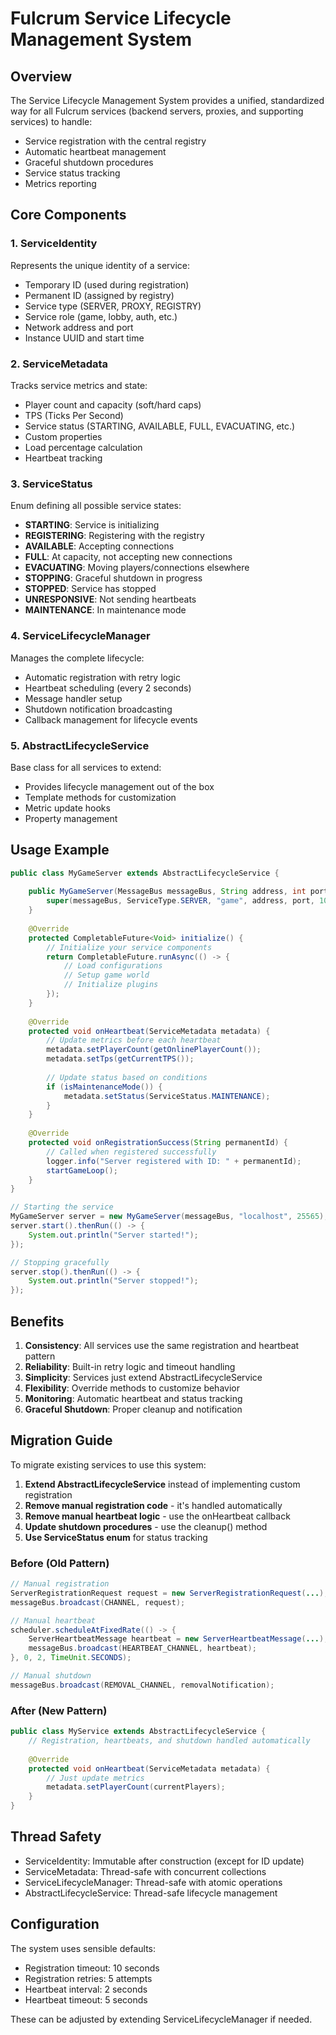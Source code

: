 # Fulcrum Service Lifecycle Management System

## Overview

The Service Lifecycle Management System provides a unified, standardized way for all Fulcrum services (backend servers, proxies, and supporting services) to handle:
- Service registration with the central registry
- Automatic heartbeat management
- Graceful shutdown procedures
- Service status tracking
- Metrics reporting

## Core Components

### 1. ServiceIdentity
Represents the unique identity of a service:
- Temporary ID (used during registration)
- Permanent ID (assigned by registry)
- Service type (SERVER, PROXY, REGISTRY)
- Service role (game, lobby, auth, etc.)
- Network address and port
- Instance UUID and start time

### 2. ServiceMetadata
Tracks service metrics and state:
- Player count and capacity (soft/hard caps)
- TPS (Ticks Per Second)
- Service status (STARTING, AVAILABLE, FULL, EVACUATING, etc.)
- Custom properties
- Load percentage calculation
- Heartbeat tracking

### 3. ServiceStatus
Enum defining all possible service states:
- **STARTING**: Service is initializing
- **REGISTERING**: Registering with the registry
- **AVAILABLE**: Accepting connections
- **FULL**: At capacity, not accepting new connections
- **EVACUATING**: Moving players/connections elsewhere
- **STOPPING**: Graceful shutdown in progress
- **STOPPED**: Service has stopped
- **UNRESPONSIVE**: Not sending heartbeats
- **MAINTENANCE**: In maintenance mode

### 4. ServiceLifecycleManager
Manages the complete lifecycle:
- Automatic registration with retry logic
- Heartbeat scheduling (every 2 seconds)
- Message handler setup
- Shutdown notification broadcasting
- Callback management for lifecycle events

### 5. AbstractLifecycleService
Base class for all services to extend:
- Provides lifecycle management out of the box
- Template methods for customization
- Metric update hooks
- Property management

## Usage Example

```java
public class MyGameServer extends AbstractLifecycleService {
    
    public MyGameServer(MessageBus messageBus, String address, int port) {
        super(messageBus, ServiceType.SERVER, "game", address, port, 100);
    }
    
    @Override
    protected CompletableFuture<Void> initialize() {
        // Initialize your service components
        return CompletableFuture.runAsync(() -> {
            // Load configurations
            // Setup game world
            // Initialize plugins
        });
    }
    
    @Override
    protected void onHeartbeat(ServiceMetadata metadata) {
        // Update metrics before each heartbeat
        metadata.setPlayerCount(getOnlinePlayerCount());
        metadata.setTps(getCurrentTPS());
        
        // Update status based on conditions
        if (isMaintenanceMode()) {
            metadata.setStatus(ServiceStatus.MAINTENANCE);
        }
    }
    
    @Override
    protected void onRegistrationSuccess(String permanentId) {
        // Called when registered successfully
        logger.info("Server registered with ID: " + permanentId);
        startGameLoop();
    }
}

// Starting the service
MyGameServer server = new MyGameServer(messageBus, "localhost", 25565);
server.start().thenRun(() -> {
    System.out.println("Server started!");
});

// Stopping gracefully
server.stop().thenRun(() -> {
    System.out.println("Server stopped!");
});
```

## Benefits

1. **Consistency**: All services use the same registration and heartbeat pattern
2. **Reliability**: Built-in retry logic and timeout handling
3. **Simplicity**: Services just extend AbstractLifecycleService
4. **Flexibility**: Override methods to customize behavior
5. **Monitoring**: Automatic heartbeat and status tracking
6. **Graceful Shutdown**: Proper cleanup and notification

## Migration Guide

To migrate existing services to use this system:

1. **Extend AbstractLifecycleService** instead of implementing custom registration
2. **Remove manual registration code** - it's handled automatically
3. **Remove manual heartbeat logic** - use the onHeartbeat callback
4. **Update shutdown procedures** - use the cleanup() method
5. **Use ServiceStatus enum** for status tracking

### Before (Old Pattern)
```java
// Manual registration
ServerRegistrationRequest request = new ServerRegistrationRequest(...);
messageBus.broadcast(CHANNEL, request);

// Manual heartbeat
scheduler.scheduleAtFixedRate(() -> {
    ServerHeartbeatMessage heartbeat = new ServerHeartbeatMessage(...);
    messageBus.broadcast(HEARTBEAT_CHANNEL, heartbeat);
}, 0, 2, TimeUnit.SECONDS);

// Manual shutdown
messageBus.broadcast(REMOVAL_CHANNEL, removalNotification);
```

### After (New Pattern)
```java
public class MyService extends AbstractLifecycleService {
    // Registration, heartbeats, and shutdown handled automatically
    
    @Override
    protected void onHeartbeat(ServiceMetadata metadata) {
        // Just update metrics
        metadata.setPlayerCount(currentPlayers);
    }
}
```

## Thread Safety

- ServiceIdentity: Immutable after construction (except for ID update)
- ServiceMetadata: Thread-safe with concurrent collections
- ServiceLifecycleManager: Thread-safe with atomic operations
- AbstractLifecycleService: Thread-safe lifecycle management

## Configuration

The system uses sensible defaults:
- Registration timeout: 10 seconds
- Registration retries: 5 attempts
- Heartbeat interval: 2 seconds
- Heartbeat timeout: 5 seconds

These can be adjusted by extending ServiceLifecycleManager if needed.

